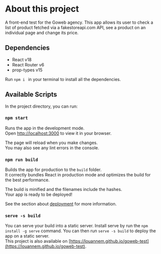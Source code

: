 # About this project

A front-end test for the Goweb agency.
This app allows its user to check a list of product fetched via a fakestoreapi.com API, see a product on an individual page and change its price.

## Dependencies
- React v18
- React Router v6
- prop-types v15

Run `npm i ` in your terminal to install all the dependencies.

## Available Scripts

In the project directory, you can run:

### `npm start`

Runs the app in the development mode.\
Open [http://localhost:3000](http://localhost:3000) to view it in your browser.

The page will reload when you make changes.\
You may also see any lint errors in the console.

### `npm run build`

Builds the app for production to the `build` folder.\
It correctly bundles React in production mode and optimizes the build for the best performance.

The build is minified and the filenames include the hashes.\
Your app is ready to be deployed!

See the section about [deployment](https://facebook.github.io/create-react-app/docs/deployment) for more information.

### `serve -s build`
You can serve your build into a static server. Install serve by run the `npm install -g serve` command. You can then run `serve -s build` to deploy the app on a static server.\
This project is also available on [https://louannem.github.io/goweb-test](https://louannem.github.io/goweb-test).
